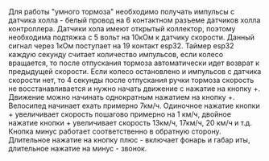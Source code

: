  Для  работы "умного тормоза" необходимо получать импульсы с датчика холла - белый провод на 6 контактном разъеме датчиков холла контроллера.
 Датчики хола имеют открытый коллектор, поэтому необходима подтяжка с 5 вольт на 10кОм к датчику скорости. Данный сигнал через 1кОм поступает на 19 контакт esp32.
 Таймер esp32 каждую секунду считает количество импульсов, если колесо вращается, то после отпускания тормоза автоматически идет возврат к предыдущей скорости.
 Если колесо остановлено и импульсов с датчика скорости нет, то 4 секунды после отпускания ручки тормоза скорость не восстанавливается и нужно начать движение 
 с нажатие на кнопку +.
 Движение можно начинать однократным нажатием на кнопку +. Велосипед начинает ехать примерно 7км/ч.  Одиночное нажатие кнопки + увеличивает скорость пошагово примерно на 1 км/ч, двойное нажатие кнопки + увеличивает скорость 13км/ч, 17км/ч, 20 км/ч и т.д.  Кнопка минус работает соответственно в обратную сторону.  Длительное нажатие на кнопку плюс - включает фонарь и габар иты, длительное нажатие на минус - звонок.
